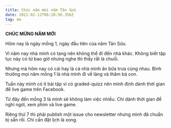 ```yaml
---
title: Chúc năm mới năm Tân Sửu
date: 2021-02-12T06:20:56.356Z
tag: me
---
```

**CHÚC MỪNG NĂM MỚI**

Hôm nay là ngày mồng 1, ngày đầu tiên của năm Tân Sửu.

Vì năm nay nhà mình có tang nên không thể đi đến nhà khác. Không biết tập tục này có từ bao giờ nhưng nghe thì thấy rất là chuối.

Nhưng mà hôm nay có cái hay là cả nhà mình ăn bữa trưa cùng nhau. Bình thường mọi năm mồng 1 là nhà mình đi về làng và thăm bà con.

Tuần này mình có ít bài tập vì có graded-quizz nên mình định dành thời gian để live game trên Facebook.

Từ đây đến mồng 3 là mình sẽ không làm việc nhiều. Chỉ dành thời gian để nghỉ ngơi, xem phim và live game. 

Riêng thứ 7 thì phải publish một issue cho newsletter nhưng mình đã chuẩn bị sẵn rồi. Chỉ cần đặt lịch là xong.